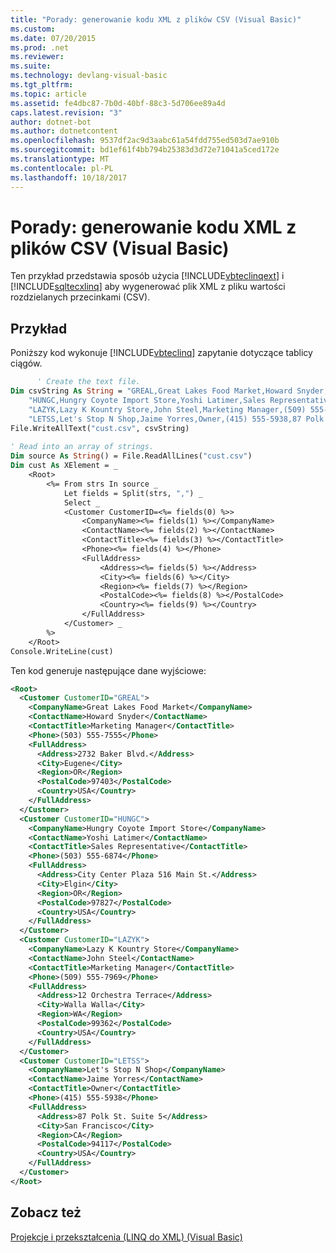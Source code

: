 ```yaml
---
title: "Porady: generowanie kodu XML z plików CSV (Visual Basic)"
ms.custom: 
ms.date: 07/20/2015
ms.prod: .net
ms.reviewer: 
ms.suite: 
ms.technology: devlang-visual-basic
ms.tgt_pltfrm: 
ms.topic: article
ms.assetid: fe4dbc87-7b0d-40bf-88c3-5d706ee89a4d
caps.latest.revision: "3"
author: dotnet-bot
ms.author: dotnetcontent
ms.openlocfilehash: 9537df2ac9d3aabc61a54fdd755ed503d7ae910b
ms.sourcegitcommit: bd1ef61f4bb794b25383d3d72e71041a5ced172e
ms.translationtype: MT
ms.contentlocale: pl-PL
ms.lasthandoff: 10/18/2017
---
```

# <a name="how-to-generate-xml-from-csv-files-visual-basic"></a>Porady: generowanie kodu XML z plików CSV (Visual Basic)
Ten przykład przedstawia sposób użycia [!INCLUDE[vbteclinqext](~/includes/vbteclinqext-md.md)] i [!INCLUDE[sqltecxlinq](~/includes/sqltecxlinq-md.md)] aby wygenerować plik XML z pliku wartości rozdzielanych przecinkami (CSV).  
  
## <a name="example"></a>Przykład  
 Poniższy kod wykonuje [!INCLUDE[vbteclinq](~/includes/vbteclinq-md.md)] zapytanie dotyczące tablicy ciągów.  
  
```vb  
      ' Create the text file.  
Dim csvString As String = "GREAL,Great Lakes Food Market,Howard Snyder,Marketing Manager,(503) 555-7555,2732 Baker Blvd.,Eugene,OR,97403,USA" & vbCrLf & _  
    "HUNGC,Hungry Coyote Import Store,Yoshi Latimer,Sales Representative,(503) 555-6874,City Center Plaza 516 Main St.,Elgin,OR,97827,USA" & vbCrLf & _  
    "LAZYK,Lazy K Kountry Store,John Steel,Marketing Manager,(509) 555-7969,12 Orchestra Terrace,Walla Walla,WA,99362,USA" & vbCrLf & _  
    "LETSS,Let's Stop N Shop,Jaime Yorres,Owner,(415) 555-5938,87 Polk St. Suite 5,San Francisco,CA,94117,USA"  
File.WriteAllText("cust.csv", csvString)  
  
' Read into an array of strings.  
Dim source As String() = File.ReadAllLines("cust.csv")  
Dim cust As XElement = _  
    <Root>  
        <%= From strs In source _  
            Let fields = Split(strs, ",") _  
            Select _  
            <Customer CustomerID=<%= fields(0) %>>  
                <CompanyName><%= fields(1) %></CompanyName>  
                <ContactName><%= fields(2) %></ContactName>  
                <ContactTitle><%= fields(3) %></ContactTitle>  
                <Phone><%= fields(4) %></Phone>  
                <FullAddress>  
                    <Address><%= fields(5) %></Address>  
                    <City><%= fields(6) %></City>  
                    <Region><%= fields(7) %></Region>  
                    <PostalCode><%= fields(8) %></PostalCode>  
                    <Country><%= fields(9) %></Country>  
                </FullAddress>  
            </Customer> _  
        %>  
    </Root>  
Console.WriteLine(cust)  
```  
  
 Ten kod generuje następujące dane wyjściowe:  
  
```xml  
<Root>  
  <Customer CustomerID="GREAL">  
    <CompanyName>Great Lakes Food Market</CompanyName>  
    <ContactName>Howard Snyder</ContactName>  
    <ContactTitle>Marketing Manager</ContactTitle>  
    <Phone>(503) 555-7555</Phone>  
    <FullAddress>  
      <Address>2732 Baker Blvd.</Address>  
      <City>Eugene</City>  
      <Region>OR</Region>  
      <PostalCode>97403</PostalCode>  
      <Country>USA</Country>  
    </FullAddress>  
  </Customer>  
  <Customer CustomerID="HUNGC">  
    <CompanyName>Hungry Coyote Import Store</CompanyName>  
    <ContactName>Yoshi Latimer</ContactName>  
    <ContactTitle>Sales Representative</ContactTitle>  
    <Phone>(503) 555-6874</Phone>  
    <FullAddress>  
      <Address>City Center Plaza 516 Main St.</Address>  
      <City>Elgin</City>  
      <Region>OR</Region>  
      <PostalCode>97827</PostalCode>  
      <Country>USA</Country>  
    </FullAddress>  
  </Customer>  
  <Customer CustomerID="LAZYK">  
    <CompanyName>Lazy K Kountry Store</CompanyName>  
    <ContactName>John Steel</ContactName>  
    <ContactTitle>Marketing Manager</ContactTitle>  
    <Phone>(509) 555-7969</Phone>  
    <FullAddress>  
      <Address>12 Orchestra Terrace</Address>  
      <City>Walla Walla</City>  
      <Region>WA</Region>  
      <PostalCode>99362</PostalCode>  
      <Country>USA</Country>  
    </FullAddress>  
  </Customer>  
  <Customer CustomerID="LETSS">  
    <CompanyName>Let's Stop N Shop</CompanyName>  
    <ContactName>Jaime Yorres</ContactName>  
    <ContactTitle>Owner</ContactTitle>  
    <Phone>(415) 555-5938</Phone>  
    <FullAddress>  
      <Address>87 Polk St. Suite 5</Address>  
      <City>San Francisco</City>  
      <Region>CA</Region>  
      <PostalCode>94117</PostalCode>  
      <Country>USA</Country>  
    </FullAddress>  
  </Customer>  
</Root>  
```  
  
## <a name="see-also"></a>Zobacz też  
 [Projekcje i przekształcenia (LINQ do XML) (Visual Basic)](../../../../visual-basic/programming-guide/concepts/linq/projections-and-transformations-linq-to-xml.md)
